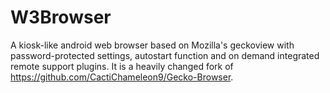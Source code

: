 # W3Browser
A kiosk-like android web browser based on Mozilla's geckoview with password-protected settings, autostart function and on demand integrated remote support plugins. It is a heavily changed fork of https://github.com/CactiChameleon9/Gecko-Browser.
